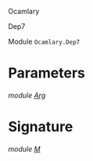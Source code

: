 Ocamlary

Dep7

Module `Ocamlary.Dep7`

# Parameters

<a id="argument-1-Arg"></a>

###### module [Arg](Ocamlary.Dep7.argument-1-Arg.md)

# Signature

<a id="module-M"></a>

###### module [M](Ocamlary.Dep7.M.md)
